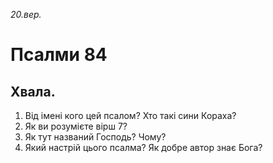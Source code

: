 
_20.вер._

# Псалми 84

## Хвала.
1. Від імені кого цей псалом? Хто такі сини Кораха?
2. Як ви розумієте вірш 7?
3. Як тут названий Господь? Чому?
4. Який настрій цього псалма? Як добре автор знає Бога? 

